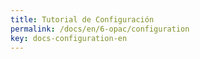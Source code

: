 ```yaml
---
title: Tutorial de Configuración
permalink: /docs/en/6-opac/configuration
key: docs-configuration-en
---
```


